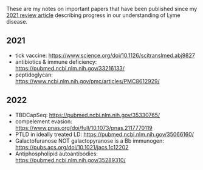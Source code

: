 These are my notes on important papers that have been published since my [2021 review article](https://www.frontiersin.org/articles/10.3389/fmed.2021.666554/full) describing progress in our understanding of Lyme disease.
 
 
 ## 2021
 * tick vaccine: https://www.science.org/doi/10.1126/scitranslmed.abj9827
 * antibiotics & immune deficiency: https://pubmed.ncbi.nlm.nih.gov/33216133/
 * peptidoglycan: https://www.ncbi.nlm.nih.gov/pmc/articles/PMC8612929/
 
 ## 2022
 * TBDCapSeq: https://pubmed.ncbi.nlm.nih.gov/35330765/
 * compelement evasion: https://www.pnas.org/doi/full/10.1073/pnas.2117770119
 * PTLD in ideally treated LD: https://pubmed.ncbi.nlm.nih.gov/35066160/
 * Galactofuranose NOT galactopyranose is a Bb immunogen: https://pubs.acs.org/doi/10.1021/jacs.1c12202
 * Antiphospholipid autoantibodies: https://pubmed.ncbi.nlm.nih.gov/35289310/
 

																																															 
																																															 
